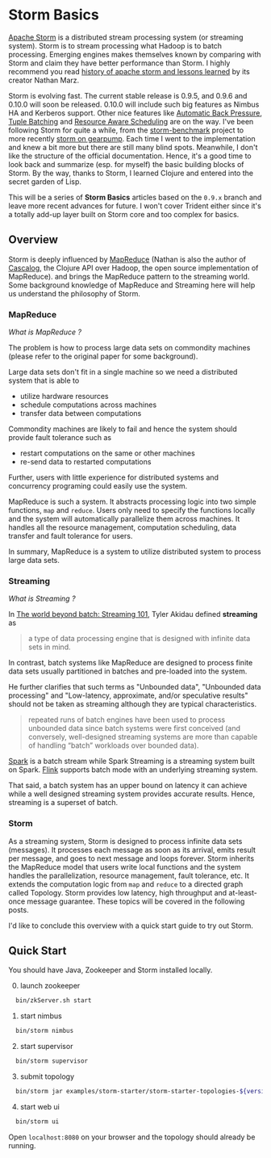 # Storm Basics

[Apache Storm](https://www.google.com/url?sa=t&rct=j&q=&esrc=s&source=web&cd=1&cad=rja&uact=8&ved=0CB0QFjAAahUKEwjV-qG-5OnIAhVG6GMKHZ44Bb0&url=http%3A%2F%2Fstorm.apache.org%2F&usg=AFQjCNFLXvS1O0EBpftPpR_uwlmw3yCnSQ&sig2=GHn1tEiPZVAJQObUBXjrow) is a distributed stream processing system (or streaming system). Storm is to stream processing what Hadoop is to batch processing. Emerging engines makes themselves known by comparing with Storm and claim they have better performance than Storm.  I highly recommend you read [history of apache storm and lessons learned](http://nathanmarz.com/blog/history-of-apache-storm-and-lessons-learned.html) by its creator Nathan Marz.

Storm is evolving fast. The current stable release is 0.9.5, and 0.9.6 and 0.10.0 will soon be released. 0.10.0 will include such big features as Nimbus HA and Kerberos support. Other nice features like [Automatic Back Pressure](https://issues.apache.org/jira/browse/STORM-886), [Tuple Batching](https://issues.apache.org/jira/browse/STORM-855) and [Resource Aware Scheduling](https://issues.apache.org/jira/browse/STORM-893) are on the way. I've been following Storm for quite a while, from the [storm-benchmark](https://github.com/intel-hadoop/storm-benchmark) project to more recently [storm on gearpump](https://github.com/gearpump/gearpump/tree/master/experiments/storm). Each time I went to the implementation and knew a bit more but there are still many blind spots. Meanwhile, I don't like the structure of the official documentation. Hence, it's a good time to look back and summarize (esp. for myself) the basic building blocks of Storm. By the way, thanks to Storm, I learned Clojure and entered into the secret garden of Lisp.

This will be a series of **Storm Basics** articles based on the `0.9.x` branch and leave more recent advances for future. I won't cover Trident either since it's a totally add-up layer built on Storm core and too complex for basics.

## Overview

Storm is deeply influenced by [MapReduce](https://www.google.com/url?sa=t&rct=j&q=&esrc=s&source=web&cd=8&cad=rja&uact=8&ved=0CFkQFjAHahUKEwjrtNP0itDIAhVQVIgKHU-SCac&url=http%3A%2F%2Fresearch.google.com%2Farchive%2Fmapreduce-osdi04.pdf&usg=AFQjCNEL7nTxrQ6fiMUtt4AZh6gK5og2IQ&sig2=76hkm1YtxIZYLDdQQPg5_w) (Nathan is also the author of [Cascalog](http://cascalog.org/), the Clojure API over Hadoop, the open source implementation of MapReduce). and brings the MapReduce pattern to the streaming world. Some background knowledge of MapReduce and Streaming here will help us understand the philosophy of Storm. 

### MapReduce 

*What is MapReduce ?*

The problem is how to process large data sets on commondity machines (please refer to the original paper for some background). 

Large data sets don't fit in a single machine so we need a distributed system that is able to  

* utilize hardware resources
* schedule computations across machines 
* transfer data between computations

Commondity machines are likely to fail and hence the system should provide fault tolerance such as

* restart computations on the same or other machines
* re-send data to restarted computations

Further, users with little experience for distributed systems and concurrency programing could easily use the system. 

MapReduce is such a system. It abstracts processing logic into two simple functions, `map` and `reduce`. Users only need to specify the functions locally and the system will automatically parallelize them across machines. It handles all the resource management, computation scheduling, data transfer and fault tolerance for users.

In summary, MapReduce is a system to utilize distributed system to process large data sets. 

### Streaming

*What is Streaming ?*

In [The world beyond batch: Streaming 101](http://radar.oreilly.com/2015/08/the-world-beyond-batch-streaming-101.html), Tyler Akidau defined **streaming** as 

> a type of data processing engine that is designed with infinite data sets in mind.

In contrast, batch systems like MapReduce are designed to process finite data sets usually partitioned in batches and pre-loaded into the system. 

He further clarifies that such terms as "Unbounded data", "Unbounded data processing" and "Low-latency, approximate, and/or speculative results" should not be taken as streaming although they are typical characteristics. 

> repeated runs of batch engines have been used to process unbounded data since batch systems were first conceived (and conversely, well-designed streaming systems are more than capable of handling “batch” workloads over bounded data).

[Spark](http://spark.apache.org/) is a batch stream while Spark Streaming is a streaming system built on Spark. [Flink](https://www.google.com/url?sa=t&rct=j&q=&esrc=s&source=web&cd=1&cad=rja&uact=8&ved=0CB0QFjAAahUKEwjQuLO0x-nIAhUG_mMKHfE2AsI&url=https%3A%2F%2Fflink.apache.org%2F&usg=AFQjCNF8bleCeH3021R16FSXT1_4FvpLkw&sig2=pUfmgPZJIrnODUZ8O1BcaA) supports batch mode with an underlying streaming system. 

That said, a batch system has an upper bound on latency it can achieve while a well designed streaming system provides accurate results. Hence, streaming is a superset of batch. 

### Storm

As a streaming system, Storm is designed to process infinite data sets (messages). It processes each message as soon as its arrival, emits result per message, and goes to next message and loops forever. Storm inherits the MapReduce model that users write local functions and the system handles the parallelization, resource management, fault tolerance, etc. It extends the computation logic from `map` and `reduce` to a directed graph called Topology. Storm provides low latency, high throughput and at-least-once message guarantee. These topics will be covered in the following posts.

I'd like to conclude this overview with a quick start guide to try out Storm.

## Quick Start

You should have Java, Zookeeper and Storm installed locally. 

0. launch zookeeper 

  ```bash
    bin/zkServer.sh start
  ```

1. start nimbus 

  ```bash
    bin/storm nimbus
  ```

2. start supervisor 

  ```bash
    bin/storm supervisor
  ```

3. submit topology

  ```bash
    bin/storm jar examples/storm-starter/storm-starter-topologies-${version}.jar storm.starter.ExclamationTopology exclamation
  ``` 

4. start web ui 

  ```bash
    bin/storm ui
  ```

Open `localhost:8080` on your browser and the topology should already be running.